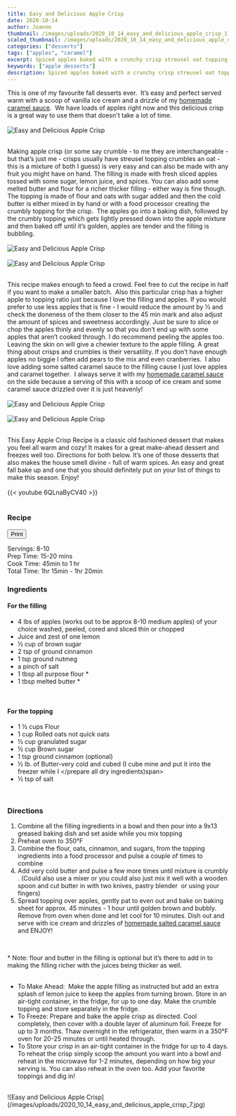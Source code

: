 ```yaml
---
title: Easy and Delicious Apple Crisp
date: 2020-10-14
author: Joanne
thumbnail: /images/uploads/2020_10_14_easy_and_delicious_apple_crisp_1.jpg
scaled_thumbnail: /images/uploads/2020_10_14_easy_and_delicious_apple_crisp_0.jpg
categories: ["desserts"]
tags: ["apples", "caramel"]
excerpt: Spiced apples baked with a crunchy crisp streusel oat topping 
keywords: ["apple desserts"]
description: Spiced apples baked with a crunchy crisp streusel oat topping 
---
```

<span class="blog-text">

This is one of my favourite fall desserts ever.  It’s easy and perfect served warm with a scoop of vanilla ice cream and a drizzle of my [homemade caramel sauce](https://www.oliveandmango.com/homemade-salted-caramel-sauce/).  We have loads of apples right now and this delicious crisp is a great way to use them that doesn't take a lot of time. 
</br>
</br>
![Easy and Delicious Apple Crisp](/images/uploads/2020_10_14_easy_and_delicious_apple_crisp_2.jpg)
</br>
</br>

Making apple crisp (or some say crumble - to me they are interchangeable - but that’s just me - crisps usually have streusel topping crumbles an oat - this is a mixture of both I guess) is very easy and can also be made with any fruit you might have on hand. The filling is made with fresh sliced apples tossed with some sugar, lemon juice, and spices. You can also add some melted butter and flour for a richer thicker filling - either way is fine though. The topping is made of flour and oats with sugar added and then the cold butter is either mixed in by hand or with a food processor creating the crumbly topping for the crisp.  The apples go into a baking dish, followed by the crumbly topping which gets lightly pressed down into the apple mixture and then baked off until it’s golden, apples are tender and the filling is bubbling. 
</br>
</br>
![Easy and Delicious Apple Crisp](/images/uploads/2020_10_14_easy_and_delicious_apple_crisp_3.jpg)
</br>
</br>
![Easy and Delicious Apple Crisp](/images/uploads/2020_10_14_easy_and_delicious_apple_crisp_4.jpg)
</br>
</br>

This recipe makes enough to feed a crowd. Feel free to cut the recipe in half if you want to make a smaller batch.  Also this particular crisp has a higher apple to topping ratio just because I love the filling and apples. If you would prefer to use less apples that is fine - I would reduce the amount by &frac13; and check the doneness of the them closer to the 45 min mark and also adjust the amount of spices and sweetness accordingly. Just be sure to slice or chop the apples thinly and evenly so that you don’t end up with some apples that aren’t cooked through. I do recommend peeling the apples too. Leaving the skin on will give a chewier texture to the apple filling. A great thing about crisps and crumbles is their versatility. If you don’t have enough apples no biggie I often add pears to the mix and even cranberries.  I also love adding some salted caramel sauce to the filling cause I just love apples and caramel together.  I always serve it with my [homemade caramel sauce](https://www.oliveandmango.com/homemade-salted-caramel-sauce/) on the side because a serving of this with a scoop of ice cream and some caramel sauce drizzled over it is just heavenly! 
</br>
</br>
![Easy and Delicious Apple Crisp](/images/uploads/2020_10_14_easy_and_delicious_apple_crisp_5.jpg)
</br>
</br>
![Easy and Delicious Apple Crisp](/images/uploads/2020_10_14_easy_and_delicious_apple_crisp_6.jpg)
</br>
</br>

This Easy Apple Crisp Recipe is a classic old fashioned dessert that makes you feel all warm and cozy! It makes for a great make-ahead dessert and freezes well too. Directions for both below. It’s one of those desserts that also makes the house smell divine - full of warm spices. An easy and great fall bake up and one that you should definitely put on your list of things to make this season. Enjoy! 
</br>
</br>
{{< youtube 6QLnaByCV40 >}}
</br>
</br>
</span>

### Recipe
<div print_button><form>
<input type="button" value="Print" class="btn__print" onClick="window.print()">
</form></div>

<div>Servings: <span itemprop="recipeYield">8-10</div>
<div>Prep Time: <meta itemprop="prepTime" content="PT20M">15-20 mins</div>
<div>Cook Time: <meta itemprop="cookTime" content="PT60M">45min to 1 hr</div>
Total Time: 1hr 15min - 1hr 20min  
</br>

### Ingredients

#### For the filling

* <span itemprop="recipeIngredient">4 lbs of apples (works out to be approx 8-10 medium apples) of your choice washed, peeled, cored and sliced thin or chopped </span>
* <span itemprop="recipeIngredient">Juice and zest of one lemon </span>
* <span itemprop="recipeIngredient">&frac12; cup of brown sugar </span>
* <span itemprop="recipeIngredient">2 tsp of ground cinnamon</span>
* <span itemprop="recipeIngredient">1 tsp ground nutmeg</span>
* <span itemprop="recipeIngredient">a pinch of salt</span>
* <span itemprop="recipeIngredient">1 tbsp all purpose flour &ast;</span>
* <span itemprop="recipeIngredient">1 tbsp melted butter &ast;</span>
</br>

#### For the topping

* <span itemprop="recipeIngredient">1 &frac12; cups Flour</span>
* <span itemprop="recipeIngredient">1 cup Rolled oats not quick oats</span>
* <span itemprop="recipeIngredient">&frac12; cup granulated sugar</span>
* <span itemprop="recipeIngredient">&frac12; cup Brown sugar</span>
* <span itemprop="recipeIngredient">1 tsp ground cinnamon (optional) </span>
* <span itemprop="recipeIngredient">&frac12; lb. of Butter-very cold and cubed (I cube mine and put it into the freezer while I </prepare all dry ingredients)span>
* <span itemprop="recipeIngredient">&frac12; tsp of salt </span>
</br>

### Directions

1. Combine all the filling ingredients in a bowl and then pour into a 9x13 greased baking dish and set aside while you mix topping
2. Preheat oven to 350°F 
1. Combine the flour, oats, cinnamon, and sugars, from the topping ingredients into a food processor and pulse a couple of times to combine
1. Add very cold butter and pulse a few more times until mixture is crumbly . (Could also use a mixer or you could also just mix it well with a wooden spoon and cut butter in with two knives, pastry blender  or using your fingers)
1. Spread topping over apples, gently pat to even out and bake on baking sheet for approx. 45 minutes - 1 hour until golden brown and bubbly. Remove from oven when done and let cool for 10 minutes. Dish out and serve with ice cream and drizzles of [homemade salted caramel sauce](https://www.oliveandmango.com/homemade-salted-caramel-sauce/) and ENJOY! 
</br>

&ast; Note: flour and butter in the filling is optional but it’s there to add in to making the filling richer with the juices being thicker as well. 
</br>
</br>

* To Make Ahead:  Make the apple filling as instructed but add an extra splash of lemon juice to keep the apples from turning brown. Store in an air-tight container, in the fridge, for up to one day. Make the crumble topping and store separately in the fridge.
* To Freeze: Prepare and bake the apple crisp as directed. Cool completely, then cover with a double layer of aluminum foil. Freeze for up to 3 months. Thaw overnight in the refrigerator, then warm in a 350°F oven for 20-25 minutes or until heated through.
* To Store your crisp in an air-tight container in the fridge for up to 4 days.
To reheat the crisp simply scoop the amount you want into a bowl and reheat in the microwave for 1-2 minutes, depending on how big your serving is. You can also reheat in the oven too. Add your favorite toppings and dig in!

</br>
![Easy and Delicious Apple Crisp](/images/uploads/2020_10_14_easy_and_delicious_apple_crisp_7.jpg)